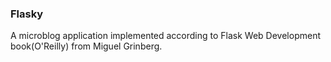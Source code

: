 ### Flasky

A microblog application implemented according to Flask Web Development book(O'Reilly) from Miguel Grinberg.
